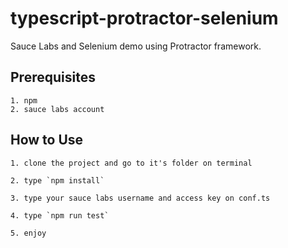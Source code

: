 # typescript-protractor-selenium
Sauce Labs and Selenium demo using Protractor framework.

## Prerequisites
```
1. npm
2. sauce labs account
```

## How to Use 
```text
1. clone the project and go to it's folder on terminal

2. type `npm install`

3. type your sauce labs username and access key on conf.ts

4. type `npm run test`

5. enjoy
```
